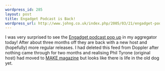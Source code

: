 ```yaml
--- 
wordpress_id: 285
layout: post
title: Engadget Podcast is Back!
wordpress_url: http://www.johng.co.uk/index.php/2005/03/21/engadget-podcast-is-back/
---
```

I was very surprised to see the <a href="http://www.engadget.com/entry/1234000970036858/">Engadget podcast pop up</a> in my aggregator today! After about three months off they are back with a new host and (hopefully) more regular releases. I had deleted this feed from Doppler after nothing came through for two months and realising Phil Tyrone (original host) had moved to <a href="http://make.oreilly.com/blog/">MAKE magazine</a> but looks like there is life in the old dog yet.
